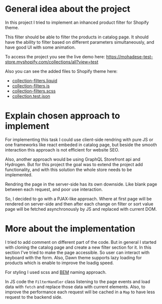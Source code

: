 # General idea about the project

In this project I tried to implement an inhanced product filter for Shopify theme.

This filter should be able to filter the products in catalog page. It should have the ability to filter based on different parameters simultaneously, and have good UI with some animation.

To access the project you see the live demo here:
https://mohadese-test-store.myshopify.com/collections/all?view=test

Also you can see the added files to Shopify theme here:

- [collection-filters.liquid](https://github.com/mohadeseh74/shopify/blob/master/sections/collection-filters.liquid)
- [collection-filters.js](https://github.com/mohadeseh74/shopify/blob/master/assets/collection-filters.js)
- [collection-filters.scss](https://github.com/mohadeseh74/shopify/blob/master/assets/collection-filters.scss)
- [collection.test.json](https://github.com/mohadeseh74/shopify/blob/master/templates/collection.test.json)

# Explain chosen approach to implement

For implementing this task I could use client-side rendring with pure JS or one frameworks like react embeded in catalog page, but beside the smooth interaction this approach is not efficient for website SEO.

Also, another approach would be using GraphQL Storefront api and Hydrogen. But for this project the goal was to extend the project add functionality, and with this solution the whole store needs to be implemented.

Rendring the page in the server-side has its own downside. Like blank page between each request, and poor use interaction.

So, I decided to go with a PJAX-like approach. Where at first page will be rendered on server-side and then after each change on filter or sort value page will be fetched asynchronously by JS and replaced with current DOM.

# More about the implementation

I tried to add comment on different part of the code. But in general I started with cloning the catalog page and create a new filter section for it. In this section I've tried to make the page accessible. So user can interact with keyboard with the form. Also, Dawn theme supports lazy loading for products which is enable to improve the loadig speed.

For styling I used scss and [BEM](https://getbem.com/naming/) naming approach.

In JS code the `FilterHandler` class listening to the page events and load data with `fetch` and replace those data with current elements. Also, to improve the performance each request will be cached in a `Map` to have less request to the backend side.
